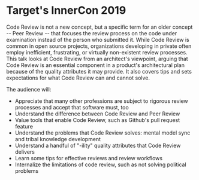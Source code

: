 # Target's InnerCon 2019

Code Review is not a new concept, but a specific term for an older concept -- Peer Review -- that focuses the review process on the code under examination instead of the person who submitted it. While Code Review is common in open source projects, organizations developing in private often employ inefficient, frustrating, or virtually non-existent review processes. This talk looks at Code Review from an architect's viewpoint, arguing that Code Review is an essential component in a product's architectural plan because of the quality attributes it may provide. It also covers tips and sets expectations for what Code Review can and cannot solve.

The audience will:

* Appreciate that many other professions are subject to rigorous review processes and accept that software must, too
* Understand the difference between Code Review and Peer Review
* Value tools that enable Code Review, such as Github's pull request feature
* Understand the problems that Code Review solves: mental model sync and tribal knowledge development
* Understand a handful of "-ility" quality attributes that Code Review delivers
* Learn some tips for effective reviews and review workflows
* Internalize the limitations of code review, such as not solving political problems
